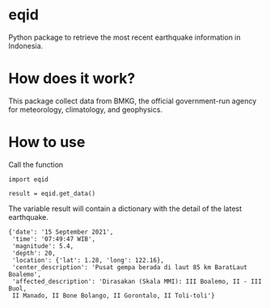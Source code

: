 # eqid

Python package to retrieve the most recent earthquake information in Indonesia.

# How does it work?

This package collect data from BMKG, the official government-run agency for meteorology, climatology, and geophysics.

# How to use

Call the function

```
import eqid

result = eqid.get_data()
```

The variable result will contain a dictionary with the detail of the latest earthquake.

```
{'date': '15 September 2021', 
 'time': '07:49:47 WIB', 
 'magnitude': 5.4, 
 'depth': 20,
 'location': {'lat': 1.28, 'long': 122.16}, 
 'center_description': 'Pusat gempa berada di laut 85 km BaratLaut Boalemo',
 'affected_description': 'Dirasakan (Skala MMI): III Boalemo, II - III Buol, 
 II Manado, II Bone Bolango, II Gorontalo, II Toli-toli'}
```